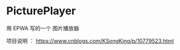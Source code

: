 # PicturePlayer
用  EPWA  写的一个 图片播放器


项目说明 ：         https://www.cnblogs.com/KSongKing/p/10779523.html


